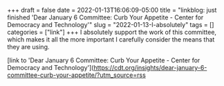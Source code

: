 +++draft = falsedate = 2022-01-13T16:06:09-05:00title = "linkblog: just finished 'Dear January 6 Committee: Curb Your Appetite - Center for Democracy and Technology'"slug = "2022-01-13-I-absolutely"tags = []categories = ["link"]+++I absolutely support the work of this committee, which makes it all the more important I carefully consider the means that they are using. [link to 'Dear January 6 Committee: Curb Your Appetite - Center for Democracy and Technology'](https://cdt.org/insights/dear-january-6-committee-curb-your-appetite/?utm_source=rss